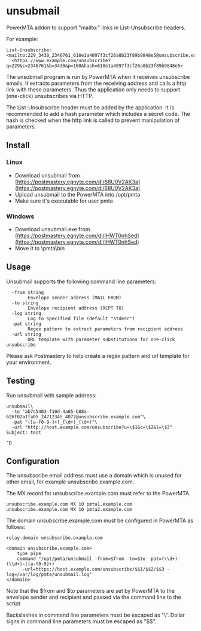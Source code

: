 # unsubmail

PowerMTA addon to support "mailto:" links in List-Unsubscribe headers.

For example:

    List-Unsubscribe: <mailto:229_3430_2346761_618e1a4097f3cf26a8b23f89b9848e5@unsubscribe.example.com>,
	  <https://www.example.com/unsubscribe?q=229&c=2346761&b=3430&p=160&hash=618e1a4097f3cf26a8b23f89b9848e5>

The unsubmail program is run by PowerMTA when it receives unsubscribe emails. It extracts parameters from the receiving address and calls a http link with these parameters. Thus the application only needs to support (one-click) unsubscribes via HTTP.

The List-Unsubscribe header must be added by the application. It is recommended to add a hash parameter which includes a secret code. The hash is checked when the http link is called to prevent manipulation of parameters. 

## Install

### Linux

- Download unsubmail from [https://postmastery.egnyte.com/dl/68U0V2AK3a](https://postmastery.egnyte.com/dl/68U0V2AK3a)
- Upload unsubmail to the PowerMTA into /opt/pmta
- Make sure it's executable for user pmta

### Windows

- Download unsubmail.exe from [https://postmastery.egnyte.com/dl/IHWT0nhSed](https://postmastery.egnyte.com/dl/IHWT0nhSed)
- Move it to \pmta\bin

## Usage

Unsubmail supports the following command line parameters:

	  -from string
	    	Envelope sender address (MAIL FROM)
	  -to string
	    	Envelope recipient address (RCPT TO)
	  -log string
	    	Log to specified file (default "stderr")
	  -pat string
	        Regex pattern to extract parameters from recipient address
	  -url string
	  	    URL template with parameter substitutions for one-click unsubscribe

Please ask Postmastery to help create a regex pattern and url template for your environment.

## Testing

Run unsubmail with sample address:

	unsubmail\
	  -to "ab7c5403-f10d-4a65-b88a-626f02a1fa05_24712345_4072@unsubscribe.example.com"\
	  -pat "([a-f0-9-]+)_(\d+)_(\d+)"\
	  -url "http://host.example.com/unsubscribe?u=\$1&c=\$2&l=\$3"
	Subject: test

	^D

## Configuration

The unsubscribe email address must use a domain which is unused for other email,
for example unsubscribe.example.com.

The MX record for unsubscribe.example.com must refer to the PowerMTA.

	unsubscribe.example.com MX 10 pmta1.example.com
	unsubscribe.example.com MX 10 pmta2.example.com

The domain unsubscribe.example.com must be configured in PowerMTA as follows:

	relay-domain unsubscribe.example.com

	<domain unsubscribe.example.com>
		type pipe
		command "/opt/pmta/unsubmail -from=$from -to=$to -pat=(\\d+)-(\\d+)-([a-f0-9]+)
		  -url=https://host.example.com/unsubscribe/$$1/$$2/$$3 -log=/var/log/pmta/unsubmail.log"
	</domain>

Note that the $from and $to parameters are set by PowerMTA to the envelope sender and
recipient and passed via the command line to the script.

Backslashes in command line parameters must be escaped as "\\". Dollar signs in command line parameters must be escaped as "$$".
